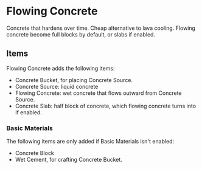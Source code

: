 # Flowing Concrete
Concrete that hardens over time. Cheap alternative to lava cooling. Flowing concrete become full blocks by default, or slabs if enabled.

## Items
Flowing Concrete adds the following items:
* Concrete Bucket, for placing Concrete Source.
* Concrete Source: liquid concrete
* Flowing Concrete: wet concrete that flows outward from Concrete Source.
* Concrete Slab: half block of concrete, which flowing concrete turns into if enabled.
### Basic Materials
The following items are only added if Basic Materials isn't enabled:
* Concrete Block
* Wet Cement, for crafting Concrete Bucket.
